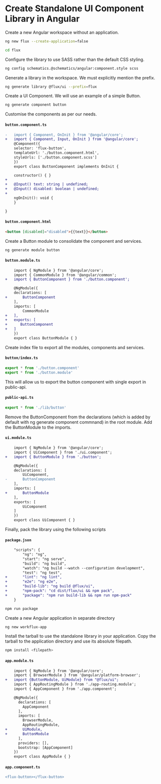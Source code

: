 # Create Standalone UI Component Library in Angular

Create a new Angular workspace without an application.
```bash
ng new flux --create-application=false
```

```bash
cd flux
```

Configure the library to use SASS rather than the default CSS styling.
```bash
ng config schematics.@schematics/angular:component.style scss
```

Generate a library in the workspace. We must explicitly mention the prefix. 
```bash
ng generate library @flux/ui --prefix=flux
```

Create a UI Component. We will use an example of a simple Button.
```bash
ng generate component button
```

Customise the components as per our needs.
#### **`button.component.ts`**
```diff
-   import { Component, OnInit } from '@angular/core';
+   import { Component, Input, OnInit } from '@angular/core';
    @Component({
    selector: 'flux-button',
    templateUrl: './button.component.html',
    styleUrls: ['./button.component.scss']
    })
    export class ButtonComponent implements OnInit {

    constructor() { }
+    
+   @Input() text: string | undefined;
+   @Input() disabled: boolean | undefined;
+
    ngOnInit(): void {
    }

}
```

#### **`button.component.html`**
```HTML
<button [disabled]="disabled">{{text}}</button>
```

Create a Button module to consolidate the component and services.
```bash
ng generate module button
```

#### **`button.module.ts`**
```diff
    import { NgModule } from '@angular/core';
    import { CommonModule } from '@angular/common';
+   import { ButtonComponent } from './button.component';

    @NgModule({
    declarations: [
+       ButtonComponent
    ],
    imports: [
        CommonModule
+   ],
+   exports: [
+      ButtonComponent
+   ]
    })
    export class ButtonModule { }
```

Create index file to export all the modules, components and services.
#### **`button/index.ts`**
```ts
export * from './button.component'
export * from './button.module'
```

This will allow us to export the button component with single export in public-api.
#### **`public-api.ts`**
```ts
export * from './lib/button'
```
Remove the ButtonComponent from the declarations (which is added by default with ng generate component commnand) in the root module. Add the ButtonModule to the imports.
#### **`ui.module.ts`**
```diff
    import { NgModule } from '@angular/core';
    import { UiComponent } from './ui.component';
+   import { ButtonModule } from './button';

    @NgModule({
    declarations: [
        UiComponent,
-       ButtonComponent
    ],
    imports: [
+       ButtonModule
    ],
    exports: [
        UiComponent
    ]
    })
    export class UiComponent { }
```

Finally, pack the library using the following scripts
#### **`package.json`**
```diff
    "scripts": {
        "ng": "ng",
        "start": "ng serve",
        "build": "ng build",
        "watch": "ng build --watch --configuration development",
        "test": "ng test",
+       "lint": "ng lint",
+       "e2e": "ng e2e",
+       "build-lib": "ng build @flux/ui",
+       "npm-pack": "cd dist/flux/ui && npm pack",
+       "package": "npm run build-lib && npm run npm-pack"
    }
```
```bash
npm run package
```

Create a new Angular application in separate directory
```bash
ng new workflux-app
```

Install the tarball to use the standalone library in your application. Copy the tarball to the application directory and use its absolute filepath.

```bash
npm install <filepath>
```
#### **`app.module.ts`**
```diff
    import { NgModule } from '@angular/core';
    import { BrowserModule } from '@angular/platform-browser';
+   import {ButtonModule, UiModule} from "@flux/ui";
    import { AppRoutingModule } from './app-routing.module';
    import { AppComponent } from './app.component';

    @NgModule({
      declarations: [
        AppComponent
      ],
      imports: [
        BrowserModule,
        AppRoutingModule,
+       UiModule,
+       ButtonModule
      ],
      providers: [],
      bootstrap: [AppComponent]
    })
    export class AppModule { }
```
#### **`app.component.ts`**
```diff
<flux-button></flux-button>
```
